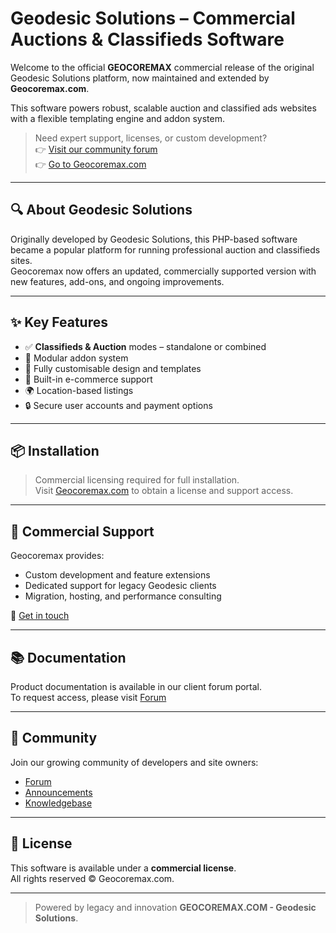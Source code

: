 # Geodesic Solutions – Commercial Auctions & Classifieds Software

Welcome to the official **GEOCOREMAX** commercial release of the original Geodesic Solutions platform, now maintained and extended by **Geocoremax.com**.

This software powers robust, scalable auction and classified ads websites with a flexible templating engine and addon system.

> Need expert support, licenses, or custom development?  
> 👉 [Visit our community forum](https://forum.geocoremax.com)  
> 👉 [Go to Geocoremax.com](https://geocoremax.com)

---

## 🔍 About Geodesic Solutions

Originally developed by Geodesic Solutions, this PHP-based software became a popular platform for running professional auction and classifieds sites.  
Geocoremax now offers an updated, commercially supported version with new features, add-ons, and ongoing improvements.

---

## ✨ Key Features

- ✅ **Classifieds & Auction** modes – standalone or combined
- 🔌 Modular addon system
- 🎨 Fully customisable design and templates
- 🛒 Built-in e-commerce support
- 🌍 Location-based listings
- 🔒 Secure user accounts and payment options

---

## 📦 Installation

> Commercial licensing required for full installation.  
> Visit [Geocoremax.com](https://geocoremax.com) to obtain a license and support access.

---

## 💼 Commercial Support

Geocoremax provides:
- Custom development and feature extensions
- Dedicated support for legacy Geodesic clients
- Migration, hosting, and performance consulting

🔗 [Get in touch](https://geocoremax.com/index.php?a=28&b=136)

---

## 📚 Documentation

Product documentation is available in our client forum portal.  
To request access, please visit [Forum](https://forum.geocoremax.com)

---

## 💬 Community

Join our growing community of developers and site owners:
- [Forum](https://forum.geocoremax.com)
- [Announcements](https://forum.geocoremax.com/viewforum.php?f=3)
- [Knowledgebase](https://geocoremax.com/viewforum.php?f=30)

---

## 📄 License

This software is available under a **commercial license**.  
All rights reserved © Geocoremax.com.

---

> Powered by legacy and innovation **GEOCOREMAX.COM - Geodesic Solutions**.


